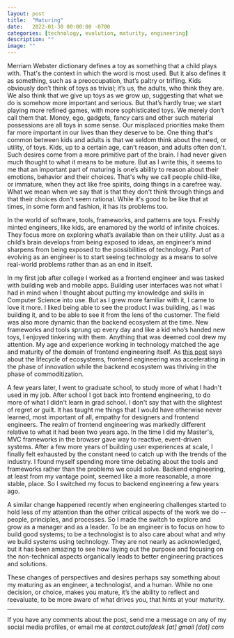 ```yaml
---
layout: post
title:  "Maturing"
date:   2022-01-30 00:00:00 -0700
categories: [technology, evolution, maturity, engineering]
description: ""
image: ""
---
```


Merriam Webster dictionary defines a toy as something that a child plays with. That's the context in which the word is most used. But it also defines it as something, such as a preoccupation, that’s paltry or trifling. Kids obviously don’t think of toys as trivial; it’s us, the adults, who think they are. We also think that we give up toys as we grow up, suggesting that what we do is somehow more important and serious. But that’s hardly true; we start playing more refined games, with more sophisticated toys. We merely don’t call them that. Money, ego, gadgets, fancy cars and other such material possessions are all toys in some sense. Our misplaced priorities make them far more important in our lives than they deserve to be. One thing that's common between kids and adults is that we seldom think about the need, or utility, of toys. Kids, up to a certain age, can’t reason, and adults often don't. Such desires come from a more primitive part of the brain. I had never given much thought to what it means to be mature. But as I write this, it seems to me that an important part of maturing is one’s ability to reason about their emotions, behavior and their choices. That's why we call people child-like, or immature, when they act like free spirits, doing things in a carefree way. What we mean when we say that is that they don't think through things and that their choices don't seem rational. While it's good to be like that at times, in some form and fashion, it has its problems too.

In the world of software, tools, frameworks, and patterns are toys. Freshly minted engineers, like kids, are enamored by the world of infinite choices. They focus more on exploring what’s available than on their utility. Just as a child’s brain develops from being exposed to ideas, an engineer’s mind sharpens from being exposed to the possibilities of technology. Part of evolving as an engineer is to start seeing technology as a means to solve real-world problems rather than as an end in itself.

In my first job after college I worked as a frontend engineer and was tasked with building web and mobile apps. Building user interfaces was not what I had in mind when I thought about putting my knowledge and skills in Computer Science into use. But as I grew more familiar with it, I came to love it more. I liked being able to see the product I was building, as I was building it, and to be able to see it from the lens of the customer. The field was also more dynamic than the backend ecosystem at the time. New frameworks and tools sprung up every day and like a kid who’s handed new toys, I enjoyed tinkering with them. Anything that was deemed cool drew my attention. My age and experience working in technology matched the age and maturity of the domain of frontend engineering itself. As [this post](https://blog.gardeviance.org/2013/01/ecosystems.html) says about the lifecycle of ecosystems, frontend engineering was accelerating in the phase of innovation while the backend ecosystem was thriving in the phase of commoditization.

A few years later, I went to graduate school, to study more of what I hadn't used in my job. After school I got back into frontend engineering, to do more of what I didn't learn in grad school. I don't say that with the slightest of regret or guilt. It has taught me things that I would have otherwise never learned, most important of all, empathy for designers and frontend engineers. The realm of frontend engineering was markedly different relative to what it had been two years ago. In the time I did my Master's, MVC frameworks in the browser gave way to reactive, event-driven systems. After a few more years of building user experiences at scale, I finally felt exhausted by the constant need to catch up with the trends of the industry. I found myself spending more time debating about the tools and frameworks rather than the problems we could solve. Backend engineering, at least from my vantage point, seemed like a more reasonable, a more stable, place. So I switched my focus to backend engineering a few years ago.

A similar change happened recently when engineering challenges started to hold less of my attention than the other critical aspects of the work we do -- people, principles, and processes. So I made the switch to explore and grow as a manager and as a leader. To be an engineer is to focus on how to build good systems; to be a technologist is to also care about what and why we build systems using technology. They are not nearly as acknowledged, but it has been amazing to see how laying out the purpose and focusing on the non-technical aspects organically leads to better engineering practices and solutions.

These changes of perspectives and desires perhaps say something about my maturing as an engineer, a technologist, and a human. While no one decision, or choice, makes you mature, it’s the ability to reflect and reevaluate, to be more aware of what drives you, that hints at your maturity.

*****

If you have any comments about the post, send me a message on any of my social media profiles, or email me at *contact.outofdesk [at] gmail [dot] com*
